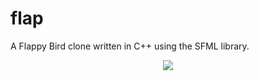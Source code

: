 # flap
A Flappy Bird clone written in C++ using the SFML library.
<p align="center"><img src="assets/flap_preview.gif"></p>
